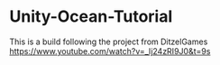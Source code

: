 # Unity-Ocean-Tutorial
This is a build following the project from DitzelGames https://www.youtube.com/watch?v=_Ij24zRI9J0&t=9s 
